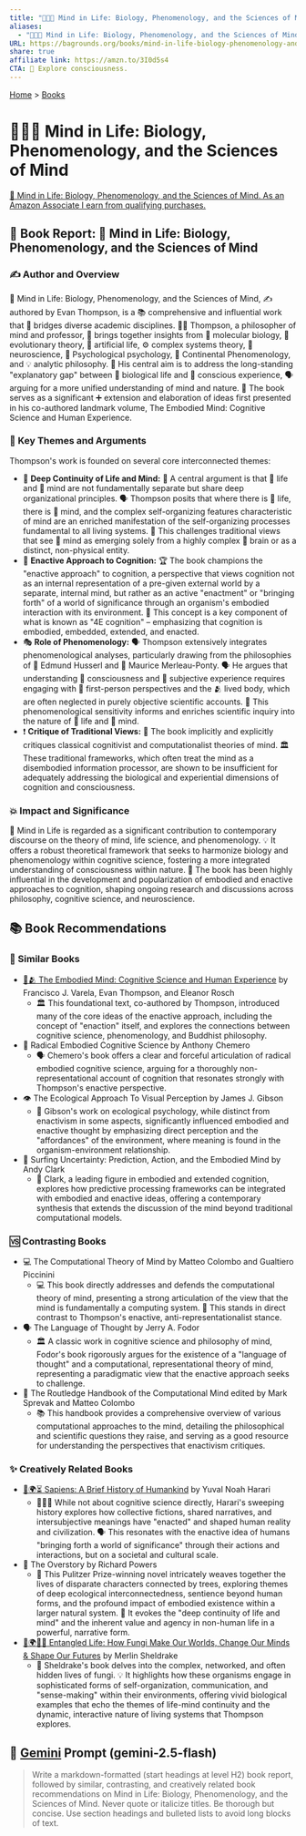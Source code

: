 ```yaml
---
title: "🧠🌱🤔 Mind in Life: Biology, Phenomenology, and the Sciences of Mind"
aliases:
  - "🧠🌱🤔 Mind in Life: Biology, Phenomenology, and the Sciences of Mind"
URL: https://bagrounds.org/books/mind-in-life-biology-phenomenology-and-the-sciences-of-mind
share: true
affiliate link: https://amzn.to/3I0d5s4
CTA: 🧠 Explore consciousness.
---
```

[Home](../index.md) > [Books](./index.md)  
# 🧠🌱🤔 Mind in Life: Biology, Phenomenology, and the Sciences of Mind  
[🛒 Mind in Life: Biology, Phenomenology, and the Sciences of Mind. As an Amazon Associate I earn from qualifying purchases.](https://amzn.to/3I0d5s4)  
  
## 📖 Book Report: 🧠 Mind in Life: Biology, Phenomenology, and the Sciences of Mind  
  
### ✍️ Author and Overview  
  
🧠 Mind in Life: Biology, Phenomenology, and the Sciences of Mind, ✍️ authored by Evan Thompson, is a 📚 comprehensive and influential work that 🌉 bridges diverse academic disciplines. 👨‍🏫 Thompson, a philosopher of mind and professor, 🤝 brings together insights from 🧬 molecular biology, 🌳 evolutionary theory, 🤖 artificial life, ⚙️ complex systems theory, 🧠 neuroscience, 🧑‍ Psychological psychology, 📜 Continental Phenomenology, and 💡 analytic philosophy. 🎯 His central aim is to address the long-standing "explanatory gap" between 🧬 biological life and 🤔 conscious experience, 🗣️ arguing for a more unified understanding of mind and nature. 📖 The book serves as a significant ➕ extension and elaboration of ideas first presented in his co-authored landmark volume, The Embodied Mind: Cognitive Science and Human Experience.  
  
### 🔑 Key Themes and Arguments  
  
Thompson's work is founded on several core interconnected themes:  
  
* 🌱 **Deep Continuity of Life and Mind:** 💬 A central argument is that 🧬 life and 🧠 mind are not fundamentally separate but share deep organizational principles. 🗣️ Thompson posits that where there is 🧬 life, there is 🧠 mind, and the complex self-organizing features characteristic of mind are an enriched manifestation of the self-organizing processes fundamental to all living systems. 🚫 This challenges traditional views that see 🧠 mind as emerging solely from a highly complex 🧠 brain or as a distinct, non-physical entity.  
* 🚶 **Enactive Approach to Cognition:** 🏆 The book champions the "enactive approach" to cognition, a perspective that views cognition not as an internal representation of a pre-given external world by a separate, internal mind, but rather as an active "enactment" or "bringing forth" of a world of significance through an organism's embodied interaction with its environment. 🔑 This concept is a key component of what is known as "4E cognition" – emphasizing that cognition is embodied, embedded, extended, and enacted.  
* 🎭 **Role of Phenomenology:** 🗣️ Thompson extensively integrates phenomenological analyses, particularly drawing from the philosophies of 👨 Edmund Husserl and 👨 Maurice Merleau-Ponty. 🗣️ He argues that understanding 🤔 consciousness and 👤 subjective experience requires engaging with 🙋 first-person perspectives and the 🫂 lived body, which are often neglected in purely objective scientific accounts. 🤔 This phenomenological sensitivity informs and enriches scientific inquiry into the nature of 🧬 life and 🧠 mind.  
* ❗ **Critique of Traditional Views:** 📖 The book implicitly and explicitly critiques classical cognitivist and computationalist theories of mind. 🏛️ These traditional frameworks, which often treat the mind as a disembodied information processor, are shown to be insufficient for adequately addressing the biological and experiential dimensions of cognition and consciousness.  
  
### 💥 Impact and Significance  
  
🧠 Mind in Life is regarded as a significant contribution to contemporary discourse on the theory of mind, life science, and phenomenology. 💡 It offers a robust theoretical framework that seeks to harmonize biology and phenomenology within cognitive science, fostering a more integrated understanding of consciousness within nature. 📖 The book has been highly influential in the development and popularization of embodied and enactive approaches to cognition, shaping ongoing research and discussions across philosophy, cognitive science, and neuroscience.  
  
## 📚 Book Recommendations  
  
### 🤝 Similar Books  
  
* [🧠🫂 The Embodied Mind: Cognitive Science and Human Experience](./the-embodied-mind-cognitive-science-and-human-experience.md) by Francisco J. Varela, Evan Thompson, and Eleanor Rosch  
    * 🏛️ This foundational text, co-authored by Thompson, introduced many of the core ideas of the enactive approach, including the concept of "enaction" itself, and explores the connections between cognitive science, phenomenology, and Buddhist philosophy.  
* 🧠 Radical Embodied Cognitive Science by Anthony Chemero  
    * 🗣️ Chemero's book offers a clear and forceful articulation of radical embodied cognitive science, arguing for a thoroughly non-representational account of cognition that resonates strongly with Thompson's enactive perspective.  
* 👁️ The Ecological Approach To Visual Perception by James J. Gibson  
    * 🌳 Gibson's work on ecological psychology, while distinct from enactivism in some aspects, significantly influenced embodied and enactive thought by emphasizing direct perception and the "affordances" of the environment, where meaning is found in the organism-environment relationship.  
* 🧠 Surfing Uncertainty: Prediction, Action, and the Embodied Mind by Andy Clark  
    * 🧠 Clark, a leading figure in embodied and extended cognition, explores how predictive processing frameworks can be integrated with embodied and enactive ideas, offering a contemporary synthesis that extends the discussion of the mind beyond traditional computational models.  
  
### 🆚 Contrasting Books  
  
* 💻 The Computational Theory of Mind by Matteo Colombo and Gualtiero Piccinini  
    * 💻 This book directly addresses and defends the computational theory of mind, presenting a strong articulation of the view that the mind is fundamentally a computing system. 🚫 This stands in direct contrast to Thompson's enactive, anti-representationalist stance.  
* 🗣️ The Language of Thought by Jerry A. Fodor  
    * 🏛️ A classic work in cognitive science and philosophy of mind, Fodor's book rigorously argues for the existence of a "language of thought" and a computational, representational theory of mind, representing a paradigmatic view that the enactive approach seeks to challenge.  
* 🧠 The Routledge Handbook of the Computational Mind edited by Mark Sprevak and Matteo Colombo  
    * 📚 This handbook provides a comprehensive overview of various computational approaches to the mind, detailing the philosophical and scientific questions they raise, and serving as a good resource for understanding the perspectives that enactivism critiques.  
  
### ✨ Creatively Related Books  
  
* [📜🌍⏳ Sapiens: A Brief History of Humankind](./sapiens-a-brief-history-of-humankind.md) by Yuval Noah Harari  
    * 🧑‍🤝‍🧑 While not about cognitive science directly, Harari's sweeping history explores how collective fictions, shared narratives, and intersubjective meanings have "enacted" and shaped human reality and civilization. 🗣️ This resonates with the enactive idea of humans "bringing forth a world of significance" through their actions and interactions, but on a societal and cultural scale.  
* 🌲 The Overstory by Richard Powers  
    * 🌳 This Pulitzer Prize-winning novel intricately weaves together the lives of disparate characters connected by trees, exploring themes of deep ecological interconnectedness, sentience beyond human forms, and the profound impact of embodied existence within a larger natural system. 🌱 It evokes the "deep continuity of life and mind" and the inherent value and agency in non-human life in a powerful, narrative form.  
* [🍄🌍🧠🔮 Entangled Life: How Fungi Make Our Worlds, Change Our Minds & Shape Our Futures](./entangled-life-how-fungi-make-our-worlds-change-our-minds-shape-our-futures.md) by Merlin Sheldrake  
    * 🍄 Sheldrake's book delves into the complex, networked, and often hidden lives of fungi. 💡 It highlights how these organisms engage in sophisticated forms of self-organization, communication, and "sense-making" within their environments, offering vivid biological examples that echo the themes of life-mind continuity and the dynamic, interactive nature of living systems that Thompson explores.  
  
## 💬 [Gemini](https://gemini.google.com) Prompt (gemini-2.5-flash)  
> Write a markdown-formatted (start headings at level H2) book report, followed by similar, contrasting, and creatively related book recommendations on Mind in Life: Biology, Phenomenology, and the Sciences of Mind. Never quote or italicize titles. Be thorough but concise. Use section headings and bulleted lists to avoid long blocks of text.